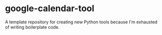 # google-calendar-tool
A template repository for creating new Python tools because I'm exhausted of writing boilerplate code.
